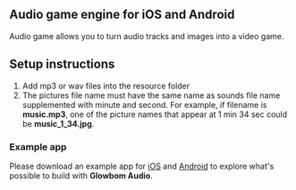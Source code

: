 ## Audio game engine for iOS and Android

Audio game allows you to turn audio tracks and images into a video game.

## Setup instructions

1. Add mp3 or wav files into the resource folder
2. The pictures file name must have the same name as sounds file name supplemented with minute and second. For example, if filename is **music.mp3**, one of the picture names that appear at 1 min 34 sec could be **music_1_34.jpg**.


### Example app

Please download an example app for [iOS](https://apps.apple.com/us/app/%D0%B2%D0%B5%D1%81%D1%91%D0%BB%D1%8B%D0%B5-%D1%81%D1%82%D0%B8%D1%85%D0%B8/id1507397169) and [Android](https://play.google.com/store/apps/details?id=com.ilinshouse.poem) to explore what's possible to build with **Glowbom Audio**.

